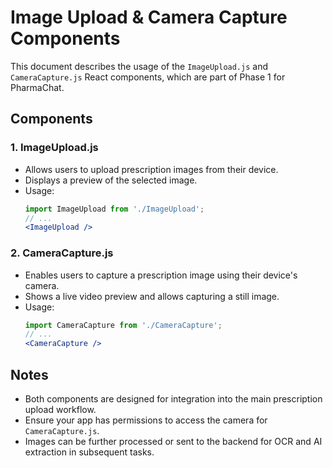 # Image Upload & Camera Capture Components

This document describes the usage of the `ImageUpload.js` and `CameraCapture.js` React components, which are part of Phase 1 for PharmaChat.

## Components

### 1. ImageUpload.js
- Allows users to upload prescription images from their device.
- Displays a preview of the selected image.
- Usage:
  ```jsx
  import ImageUpload from './ImageUpload';
  // ...
  <ImageUpload />
  ```

### 2. CameraCapture.js
- Enables users to capture a prescription image using their device's camera.
- Shows a live video preview and allows capturing a still image.
- Usage:
  ```jsx
  import CameraCapture from './CameraCapture';
  // ...
  <CameraCapture />
  ```

## Notes
- Both components are designed for integration into the main prescription upload workflow.
- Ensure your app has permissions to access the camera for `CameraCapture.js`.
- Images can be further processed or sent to the backend for OCR and AI extraction in subsequent tasks. 